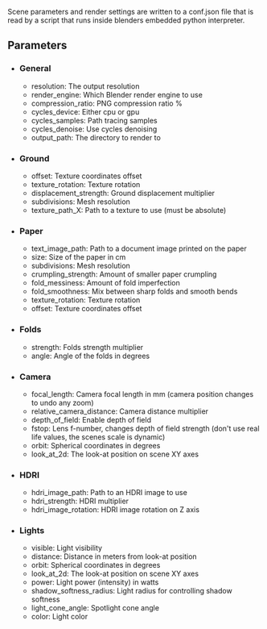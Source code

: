 Scene parameters and render settings are written to a conf.json file that is read by a script that runs inside blenders embedded python interpreter.

## Parameters
- ### General
    - resolution: The output resolution
    - render_engine: Which Blender render engine to use
    - compression_ratio: PNG compression ratio %
    - cycles_device: Either cpu or gpu
    - cycles_samples: Path tracing samples
    - cycles_denoise: Use cycles denoising
    - output_path: The directory to render to

- ### Ground
    - offset: Texture coordinates offset
    - texture_rotation: Texture rotation
    - displacement_strength: Ground displacement multiplier
    - subdivisions: Mesh resolution
    - texture_path_X: Path to a texture to use (must be absolute)

- ### Paper
    - text_image_path: Path to a document image printed on the paper
    - size: Size of the paper in cm
    - subdivisions: Mesh resolution
    - crumpling_strength: Amount of smaller paper crumpling
    - fold_messiness: Amount of fold imperfection
    - fold_smoothness: Mix between sharp folds and smooth bends
    - texture_rotation: Texture rotation
    - offset: Texture coordinates offset

- ### Folds
    - strength: Folds strength multiplier
    - angle: Angle of the folds in degrees

- ### Camera
    - focal_length: Camera focal length in mm (camera position changes to undo any zoom)
    - relative_camera_distance: Camera distance multiplier
    - depth_of_field: Enable depth of field
    - fstop: Lens f-number, changes depth of field strength (don't use real life values, the scenes scale is dynamic)
    - orbit: Spherical coordinates in degrees
    - look_at_2d: The look-at position on scene XY axes

- ### HDRI
    - hdri_image_path: Path to an HDRI image to use
    - hdri_strength: HDRI multiplier
    - hdri_image_rotation: HDRI image rotation on Z axis

- ### Lights
    - visible: Light visibility
    - distance: Distance in meters from look-at position
    - orbit: Spherical coordinates in degrees
    - look_at_2d: The look-at position on scene XY axes
    - power: Light power (intensity) in watts
    - shadow_softness_radius: Light radius for controlling shadow softness
    - light_cone_angle: Spotlight cone angle
    - color: Light color
